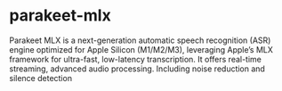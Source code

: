 # parakeet-mlx
Parakeet MLX is a next-generation automatic speech recognition (ASR) engine optimized for Apple Silicon (M1/M2/M3), leveraging Apple’s MLX framework for ultra-fast, low-latency transcription. It offers real-time streaming, advanced audio processing. Including noise reduction and silence detection
